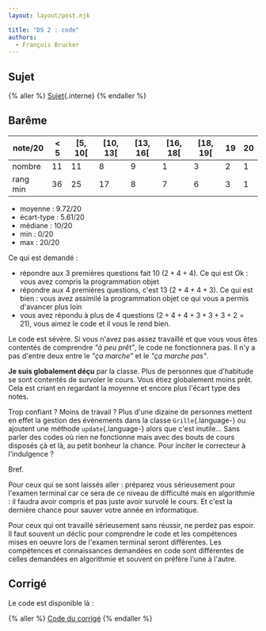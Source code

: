 ```yaml
---
layout: layout/post.njk

title: "DS 2 : code"
authors:
  - François Brucker
---
```



## Sujet 

{% aller %}
[Sujet](./sujet){.interne}
{% endaller %}

## Barême

|note/20  | < 5        | [5, 10[    | [10, 13[     | [13, 16[    | [16, 18[  |  [18, 19[| 19       |  20 |
|---------|------------|------------|--------------|-------------|-----------|----------|----------|-----|
|nombre   |  11        |  11        |  8           |  9          |  1        | 3        |  2       | 1   |
|rang min | 36         | 25         | 17           |  8          | 7         | 6        |  3       | 1   |

- moyenne : 9.72/20
- écart-type : 5.61/20
- médiane : 10/20
- min : 0/20
- max : 20/20

Ce qui est demandé :

- répondre aux 3 premières questions fait 10 ($2+4+4$). Ce qui est Ok : vous avez compris la programmation objet
- répondre aux 4 premières questions, c'est 13 ($2+4+4+3$). Ce qui est bien : vous avez assimilé la programmation objet ce qui vous a permis d'avancer plus loin
- vous avez répondu à plus de 4 questions ($2+4+4+3+3+3+2=21$), vous aimez le code et il vous le rend bien.

Le code est sévère. Si vous n'avez pas assez travaillé et que vous vous êtes contentés de comprendre _"à peu prêt"_, le code ne fonctionnera pas. Il n'y a pas d'entre deux entre le _"ça marche"_ et le _"ça marche pas"_. 

**Je suis globalement déçu** par la classe. Plus de personnes que d'habitude se sont contentés de survoler le cours. Vous étiez globalement moins prêt. Cela est criant en regardant la moyenne et encore plus l'écart type des notes.

Trop confiant ? Moins de travail ? Plus d'une dizaine de personnes mettent en effet la gestion des évènements dans la classe `Grille`{.language-} ou ajoutent une méthode `update`{.language-} alors que c'est inutile... Sans parler des codes où rien ne fonctionne mais avec des bouts de cours disposés çà et là, au petit bonheur la chance. Pour inciter le correcteur à l'indulgence ?

Bref.

Pour ceux qui se sont laissés aller : préparez vous sérieusement pour l'examen terminal car ce sera de ce niveau de difficulté mais en algorithmie : il faudra avoir compris et pas juste avoir survolé le cours. Et c'est la dernière chance pour sauver votre année en informatique.

Pour ceux qui ont travaillé sérieusement sans réussir, ne perdez pas espoir. Il faut souvent un déclic pour comprendre le code et les compétences mises en oeuvre lors de l'examen terminal seront différentes. Les compétences et connaissances demandées en code sont différentes de celles demandées en algorithmie et souvent on préfère l'une à l'autre. 

## Corrigé

Le code est disponible là :

{% aller %}
[Code du corrigé](https://github.com/FrancoisBrucker/cours_informatique/tree/main/docs/src/enseignements/MPCI/programmation-algorithmes/annales/2023-2024/ds-2/2048)
{% endaller %}
